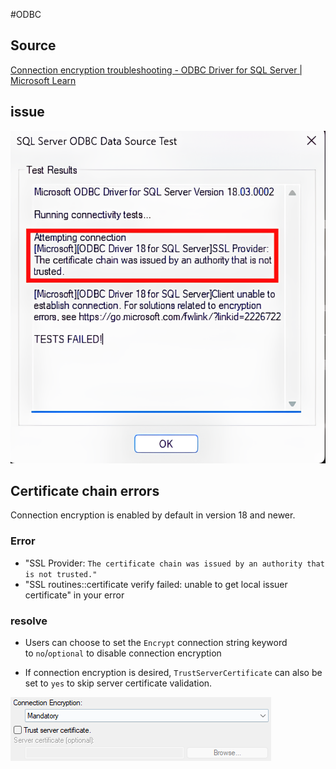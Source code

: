 #ODBC

## Source
[Connection encryption troubleshooting - ODBC Driver for SQL Server | Microsoft Learn](https://learn.microsoft.com/en-us/sql/connect/odbc/connection-troubleshooting?view=sql-server-ver16)

## issue
![](Screenshot%202024-02-06%20130048.png)



## Certificate chain errors
Connection encryption is enabled by default in version 18 and newer.
### Error
- "SSL Provider: `The certificate chain was issued by an authority that is not trusted."` 
- "SSL routines::certificate verify failed: unable to get local issuer certificate" in your error

### resolve
- Users can choose to set the `Encrypt` connection string keyword to `no`/`optional` to disable connection encryption

-  If connection encryption is desired, `TrustServerCertificate` can also be set to `yes` to skip server certificate validation.

![](Pasted%20image%2020240206132906.png)